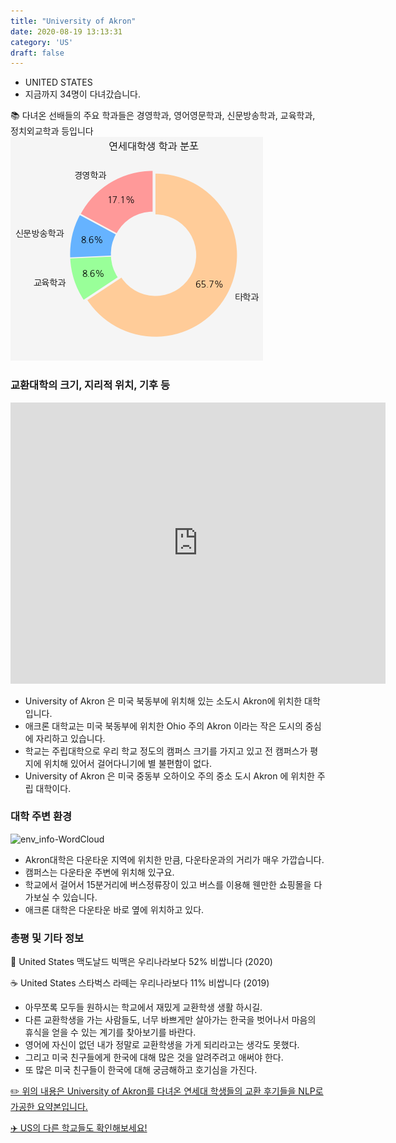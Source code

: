 ```yaml
---
title: "University of Akron"
date: 2020-08-19 13:13:31
category: 'US'
draft: false
---
```



* UNITED STATES
* 지금까지 34명이 다녀갔습니다. 

📚 다녀온 선배들의 주요 학과들은 경영학과, 영어영문학과, 신문방송학과, 교육학과, 정치외교학과 등입니다
![department-info](../plots/US000184.png)
### 교환대학의 크기, 지리적 위치, 기후 등
<iframe
width="600"
height="450"
frameborder="0" style="border:0"
src="https://www.google.com/maps/embed/v1/place?key=AIzaSyC9e1AME-pVmWC4hBpFdu5S4dKzyepa3HQ&q=University+of+Akron&center=41.0770227,-81.51144620000002&zoom=14" allowfullscreen>
</iframe>

* University of Akron 은 미국 북동부에 위치해 있는 소도시 Akron에 위치한 대학입니다.
* 애크론 대학교는 미국 북동부에 위치한 Ohio 주의 Akron 이라는 작은 도시의 중심에 자리하고 있습니다.
* 학교는 주립대학으로 우리 학교 정도의 캠퍼스 크기를 가지고 있고 전 캠퍼스가 평지에 위치해 있어서 걸어다니기에 별 불편함이 없다.
* University of Akron 은 미국 중동부 오하이오 주의 중소 도시 Akron 에 위치한 주립 대학이다.


### 대학 주변 환경

![env_info-WordCloud](../univ_wordclouds_okt/env_info/US000184_env_info_okt.png)

* Akron대학은 다운타운 지역에 위치한 만큼, 다운타운과의 거리가 매우 가깝습니다.
* 캠퍼스는 다운타운 주변에 위치해 있구요.
* 학교에서 걸어서 15분거리에 버스정류장이 있고 버스를 이용해 웬만한 쇼핑몰을 다 가보실 수 있습니다.
* 애크론 대학은 다운타운 바로 옆에 위치하고 있다.


### 총평 및 기타 정보 
🍔 United States 맥도날드 빅맥은 우리나라보다 52% 비쌉니다 (2020)

☕️ United States 스타벅스 라떼는 우리나라보다 11% 비쌉니다 (2019)
* 아무쪼록 모두들 원하시는 학교에서 재밌게 교환학생 생활 하시길.
* 다른 교환학생을 가는 사람들도, 너무 바쁘게만 살아가는 한국을 벗어나서 마음의 휴식을 얻을 수 있는 계기를 찾아보기를 바란다.
* 영어에 자신이 없던 내가 정말로 교환학생을 가게 되리라고는 생각도 못했다.
* 그리고 미국 친구들에게 한국에 대해 많은 것을 알려주려고 애써야 한다.
* 또 많은 미국 친구들이 한국에 대해 궁금해하고 호기심을 가진다.


[✏️ 위의 내용은 University of Akron를 다녀온 연세대 학생들의 교환 후기들을 NLP로 가공한 요약본입니다.](http://oia.yonsei.ac.kr/partner/expReport.asp?ucode=US000184&bgbn=A)

[✈️ US의 다른 학교들도 확인해보세요!](https://yonsei-exchange.netlify.app/?category=US)
